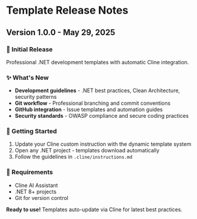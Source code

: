 # Template Release Notes

## Version 1.0.0 - May 29, 2025

### 🎉 Initial Release
Professional .NET development templates with automatic Cline integration.

### ✨ What's New
- **Development guidelines** - .NET best practices, Clean Architecture, security patterns
- **Git workflow** - Professional branching and commit conventions  
- **GitHub integration** - Issue templates and automation guides
- **Security standards** - OWASP compliance and secure coding practices

### 🚀 Getting Started
1. Update your Cline custom instruction with the dynamic template system
2. Open any .NET project - templates download automatically
3. Follow the guidelines in `.cline/instructions.md`

### 🔧 Requirements
- Cline AI Assistant
- .NET 8+ projects
- Git for version control

**Ready to use!** Templates auto-update via Cline for latest best practices.
